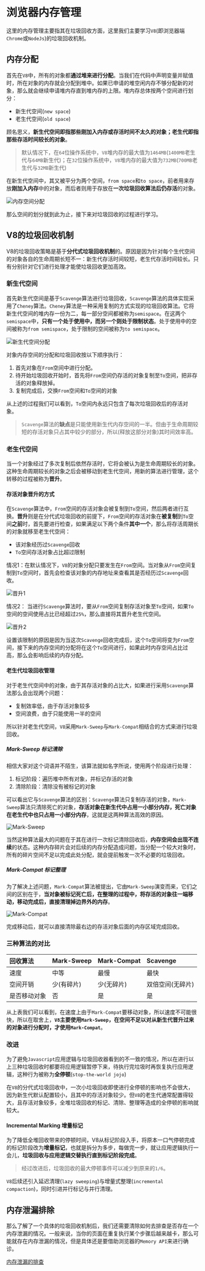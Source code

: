 # 浏览器内存管理

这里的内存管理主要指其在垃圾回收方面，这里我们主要学习`V8`(即浏览器端`Chrome`或`NodeJs`)的垃圾回收机制。

## 内存分配

首先在`V8`中，所有的对象都**通过堆来进行分配**。当我们在代码中声明变量并赋值时，所在对象的内存就会分配到堆中。如果已申请的堆空闲内存不够分配新的对象，那么就会继续申请堆内存直到堆内存的上限。堆内存总体按两个空间进行划分：

- 新生代空间(`new space`)
- 老生代空间(`old space`)

顾名思义，**新生代空间即指那些刚加入内存或存活时间不太久的对象；老生代即指那些存活时间较长的对象**。

>默认情况下，在`64`位操作系统中，`V8`堆内存的最大值为`1464MB`(`1400MB`老生代与`64MB`新生代)；在`32`位操作系统中，`V8`堆内存的最大值为`732MB`(`700MB`老生代与`32MB`新生代)

在新生代空间中，其又被平分为两个空间，`from space`和`to space`，前者用来存放**刚加入内存**中的对象，而后者则用于存放在**一次垃圾回收算法后仍存活**的对象。

![内存空间分配](./imgs/内存空间分配.png)

那么空间的划分就到此为止，接下来对垃圾回收的过程进行学习。

## V8的垃圾回收机制

V8的垃圾回收策略是基于**分代式垃圾回收机制**的。原因是因为针对每个生代空间的对象各自的生命周期长短不一：新生代存活时间较短，老生代存活时间较长。只有分别针对它们进行处理才能使垃圾回收更加高效。

### 新生代空间

首先新生代空间是基于`Scavenge`算法进行垃圾回收，`Scavenge`算法的具体实现采用了`Cheney`算法。`Cheney`算法是一种采用复制的方式实现的垃圾回收算法。它将新生代空间的堆内存一份为二，每一部分空间都被称为`semispace`。在这两个`semispace`中，**只有一个处于使用中，而另一个则处于限制状态**。处于使用中的空间被称为`from semispace`，处于限制的空间被称为`to semispace`。

![新生代空间分配](./imgs/新生代空间分配.png)

对象内存空间的分配和垃圾回收按以下顺序执行：

1. 首先对象在`From`空间中进行分配。
2. 待开始垃圾回收开始时，首先将`From`空间仍存活的对象复制至`To`空间，把非存活的对象释放掉。
3. 复制完成后，交换`From`空间和`To`空间的对象

从上述的过程我们可以看到，`To`空间内永远只包含了每次垃圾回收后的存活对象。

>`Scavenge`算法的**缺点**是只能使用新生代内存空间的一半。但由于生命周期较短的存活对象只占其中较少的部分，所以(释放这部分对象)其时间效率高。

### 老生代空间

当一个对象经过了多次复制后依然存活时，它将会被认为是生命周期较长的对象。这种生命周期较长的对象之后会被移动到老生代空间，用新的算法进行管理，这个转移的过程被称为**晋升**。

#### 存活对象晋升的方式

在`Scavenge`算法中，`From`空间的存活对象会被复制到`To`空间，然后两者进行互换。**晋升**则是在分代式垃圾回收的前提下，`From`空间的存活对象在**被复制**到`To`空间**之前**时，首先要进行检查，如果满足以下两个条件**其中一个**，那么将存活周期长的对象就移至老生代空间：

- 该对象经历过`Scavenge`回收
- `To`空间存活对象占比超过限制

情况1：在默认情况下，`V8`的对象分配只要发生在`From`空间。当对象从`From`空间复制到`To`空间时，首先会检查该对象的内存地址来查看其是否经历过`Scavenge`回收。

![晋升1](./imgs/晋升1.svg)

情况2： 当进行`Scavenge`算法时，要从`From`空间复制存活对象至`To`空间，如果`To`空间的空间使用占比已经超过`25%`，那么直接将其晋升老生代空间。

![晋升2](./imgs/晋升2.svg)

设置该限制的原因是因为当这次`Scavenge`回收完成后，这个`To`空间将变为`From`空间，接下来的内存空间的分配将在这个`To`空间进行，如果此时内存空间占比过高，那么会影响后续的内存分配。

#### 老生代垃圾回收管理

对于老生代空间中的对象，由于其存活对象的占比大，如果进行采用`Scavenge`算法那么会出现两个问题：

- 复制效率低，由于存活对象较多
- 空间浪费，由于只能使用一半的空间

所以针对老生代空间，`V8`采用`Mark-Sweep`与`Mark-Compat`相结合的方式来进行垃圾回收。

##### Mark-Sweep 标记清除

相信大家对这个词语并不陌生，该算法就如名字所说，使用两个阶段进行处理：

1. 标记阶段：遍历堆中所有对象，并标记存活的对象
2. 清除阶段：清除没有被标记的对象

可以看出它与`Scavenge`算法的区别：`Scavenge`算法只复制存活的对象，`Mark-Sweep`算法只清除死亡的对象，**存活对象在新生代中占用一小部分内存，死亡对象在老生代中也只占用一小部分内存**，这就是这两种算法高效的原因。

![Mark-Sweep](./imgs/标记阶段.png)

当然这种算法最大的问题在于其在进行一次标记清除回收后，**内存空间会出现不连续**的状态。这种内存碎片会对后续的内存分配造成问题，当分配一个较大对象时，所有的碎片空间不足以完成此处分配，就会提前触发一次不必要的垃圾回收。

##### Mark-Compat 标记整理

为了解决上述问题，`Mark-Compat`算法被提出，它由`Mark-Sweep`演变而来，它们之间的区别在于，**当对象被标记死亡后，在整理的过程中，将存活的对象往一端移动，移动完成后，直接清理掉边界外的内存**。

![Mark-Compat](./imgs/Mark-Compat.png)

完成移动后，就可以直接清除最右边的存活对象后面的内存区域完成回收。

### 三种算法的对比

回收算法|Mark-Sweep|Mark-Compat|Scavenge
:-|:-|:-|:-
速度|中等|最慢|最快
空间开销|少(有碎片)|少(无碎片)|双倍空间(无碎片)
是否移动对象|否|是|是

从上表我们可以看到，在速度上由于`Mark-Compat`要移动对象，所以速度不可能很快，所以在取舍上，**`V8`主要使用`Mark-Sweep`，在空间不足以对从新生代晋升过来的对象进行分配时，才使用`Mark-Compat`**。

### 改进

为了避免`Javascript`应用逻辑与垃圾回收器看到的不一致的情况，所以在进行以上三种垃圾回收时都要将应用逻辑暂停下来，待执行完垃圾时再恢复执行应用逻辑，这种行为被称为**全停顿**(`stop-the-world jojo`)

在`V8`的分代式垃圾回收中，一次小垃圾回收即使进行全停顿的影响也不会很大，因为新生代默认配置较小，且其中的存活对象较少。但`V8`的老生代通常配置得较大，且存活对象较多，全堆垃圾回收的标记、清除、整理等造成的全停顿的影响就较大。

#### Incremental Marking 增量标记

为了降低全堆回收带来的停顿时间，V8从标记阶段入手，将原本一口气停顿完成的标记阶段改为**增量标记**，也就是拆分为多步，每做完一步，就让应用逻辑执行一会儿，**垃圾回收与应用逻辑交替执行直到标记阶段完成**。

>经过改进后，垃圾回收的最大停顿事件可以减少到原来的`1/6`。

`V8`后续还引入延迟清理(`lazy sweeping`)与增量式整理(`incremental compaction`)，同时引进并行标记与并行清理。

## 内存泄漏排除

那么了解了一个具体的垃圾回收机制后，我们还需要清除如何去排查是否存在一个内存泄漏的情况。一般来说，当你的页面在重复执行某个步骤后越来越卡，那么可能就存在内存泄漏的情况，但是具体还是要借助浏览器的`Memory API`来进行确诊。

[内存泄漏的排查](./内存泄漏排查/README.md)
